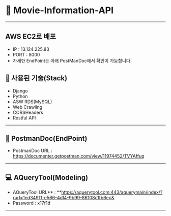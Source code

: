 # 🎫 Movie-Information-API
***

## AWS EC2로 배포
- IP : 13.124.225.83
- PORT : 8000
- 자세한 EndPoint는 아래 PostManDoc에서 확인이 가능합니다.

## 🏹 사용된 기술(Stack)
- Django
- Python
- ASW RDS(MySQL)
- Web Crawling
- CORSHeaders
- Restful API
***

## 📜 PostmanDoc(EndPoint)
- PostmanDoc URL : https://documenter.getpostman.com/view/11974452/TVYAffuq
***

## 💻 AQueryTool(Modeling)
- AQueryTool URL** : **https://aquerytool.com:443/aquerymain/index/?rurl=1ed34911-e566-4df4-9b99-86108c1fb6ec&
- Password : x17f1d
***
